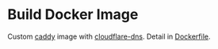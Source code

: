 # Build Docker Image

Custom [caddy] image with [cloudflare-dns]. Detail in [Dockerfile].

[caddy]: https://caddyserver.com/
[cloudflare-dns]: https://github.com/caddy-dns/cloudflare
[Dockerfile]: https://github.com/0x-jerry/docker-caddy-cloudflaredns/blob/main/dockerfile